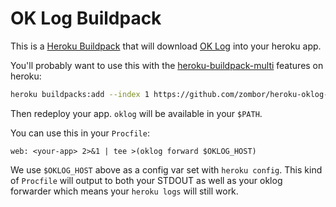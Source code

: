 # OK Log Buildpack

This is a [Heroku Buildpack](https://devcenter.heroku.com/articles/buildpacks) that will download [OK Log](https://github.com/oklog/oklog) into your heroku app.

You'll probably want to use this with the [heroku-buildpack-multi](https://github.com/ddollar/heroku-buildpack-multi) features on heroku:

```sh
heroku buildpacks:add --index 1 https://github.com/zombor/heroku-oklog-buildpack --app <your-app>
```

Then redeploy your app. `oklog` will be available in your `$PATH`.

You can use this in your `Procfile`:

```
web: <your-app> 2>&1 | tee >(oklog forward $OKLOG_HOST)
```

We use `$OKLOG_HOST` above as a config var set with `heroku config`. This kind of `Procfile` will output to both your STDOUT as well as your oklog forwarder which means your `heroku logs` will still work.

